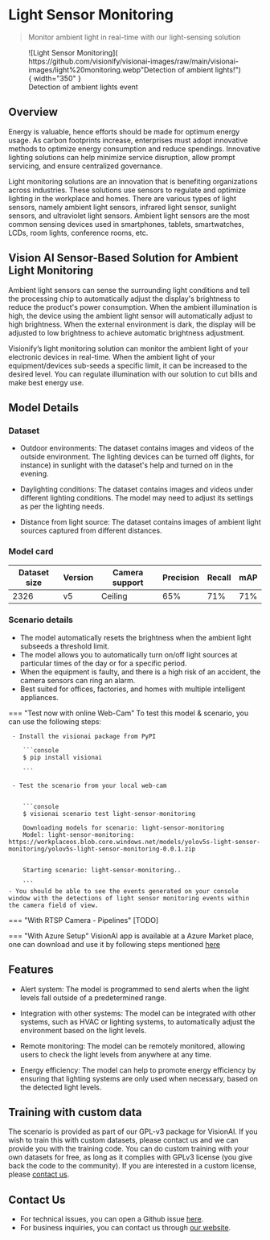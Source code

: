 # **Light Sensor Monitoring**

> Monitor ambient light in real-time with our light-sensing solution

<figure markdown>
  ![Light Sensor Monitoring]( https://github.com/visionify/visionai-images/raw/main/visionai-images/light%20monitoring.webp"Detection of ambient lights!"){ width="350" }
  <figcaption>Detection of ambient lights event</figcaption>
</figure>

## Overview

Energy is valuable, hence efforts should be made for optimum energy usage. As carbon footprints increase, enterprises must adopt innovative methods to optimize energy consumption and reduce spendings. Innovative lighting solutions can help minimize service disruption, allow prompt servicing, and ensure centralized governance.

Light monitoring solutions are an innovation that is benefiting organizations across industries. These solutions use sensors to regulate and optimize lighting in the workplace and homes. There are various types of light sensors, namely ambient light sensors, infrared light sensor, sunlight sensors, and ultraviolet light sensors. Ambient light sensors are the most common sensing devices used in smartphones, tablets, smartwatches, LCDs, room lights, conference rooms, etc.


## Vision AI Sensor-Based Solution for Ambient Light Monitoring

Ambient light sensors can sense the surrounding light conditions and tell the processing chip to automatically adjust the display's brightness to reduce the product's power consumption. When the ambient illumination is high, the device using the ambient light sensor will automatically adjust to high brightness. When the external environment is dark, the display will be adjusted to low brightness to achieve automatic brightness adjustment.

Visionify’s light monitoring solution can monitor the ambient light of your electronic devices in real-time. When the ambient light of your equipment/devices sub-seeds a specific limit, it can be increased to the desired level. You can regulate illumination with our solution to cut bills and make best energy use. 



## Model Details

### Dataset

- Outdoor environments: The dataset contains images and videos of the outside environment. The lighting devices can be turned off (lights, for instance) in sunlight with the dataset's help and turned on in the evening.

- Daylighting conditions: The dataset contains images and videos under different lighting conditions. The model may need to adjust its settings as per the lighting needs.

- Distance from light source: The dataset contains images of ambient light sources captured from different distances. 

### Model card

 <div class="table">
    <table class="fl-table">
        <thead>
        <tr><th>Dataset size</th>
            <th>Version</th>
            <th>Camera support</th>
            <th>Precision</th>
            <th>Recall</th>
            <th> mAP  </th>  
        </thead>
        <tbody>
        <tr>
            <td>2326</td>
            <td>v5</td>
            <td>Ceiling</td>
            <td>65% </td>
            <td>71% </td>
            <td>71% </td>
        </tr>
        </tbody>
    </table>
</div>

### Scenario details

- The model automatically resets the brightness when the ambient light subseeds a threshold limit.
- The model allows you to automatically turn on/off light sources at particular times of the day or for a specific period. 
- When the equipment is faulty, and there is a high risk of an accident, the camera sensors can ring an alarm.
- Best suited for offices, factories, and homes with multiple intelligent appliances.

=== "Test now with online Web-Cam"
     To test this model & scenario, you can use the following steps:

     - Install the visionai package from PyPI
     
        ```console
        $ pip install visionai
        
        ```
     
     - Test the scenario from your local web-cam
     

        ```console
        $ visionai scenario test light-sensor-monitoring

        Downloading models for scenario: light-sensor-monitoring
        Model: light-sensor-monitoring: https://workplaceos.blob.core.windows.net/models/yolov5s-light-sensor-monitoring/yolov5s-light-sensor-monitoring-0.0.1.zip
        

        Starting scenario: light-sensor-monitoring..

        ```
    - You should be able to see the events generated on your console window with the detections of light sensor monitoring events within the camera field of view.

=== "With RTSP Camera - Pipelines"
     [TODO]
 
=== "With Azure Setup"
     VisionAI app is available at a Azure Market place, one can download and use it by following steps mentioned [here](../overview/azure-managed-app.md)




## Features

- Alert system: The model is programmed to send alerts when the light levels fall outside of a predetermined range.

- Integration with other systems: The model can be integrated with other systems, such as HVAC or lighting systems, to automatically adjust the environment based on the light levels.

- Remote monitoring: The model can be remotely monitored, allowing users to check the light levels from anywhere at any time.

- Energy efficiency: The model can help to promote energy efficiency by ensuring that lighting systems are only used when necessary, based on the detected light levels.


## Training with custom data

The scenario is provided as part of our GPL-v3 package for VisionAI. If you wish to train this with custom datasets, please contact us and we can provide you with the training code. You can do custom training with your own datasets for free, as long as it complies with GPLv3 license (you give back the code to the community). If you are interested in a custom license, please [contact us](../company/contact.md).


## Contact Us

- For technical issues, you can open a Github issue [here](https://github.com/visionify/visionai).
- For business inquiries, you can contact us through [our website](https://visionify.ai/contact).
